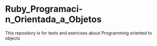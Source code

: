 # Ruby_Programaci-n_Orientada_a_Objetos
This repository is for tests and exercises about Programming oriented to objects
